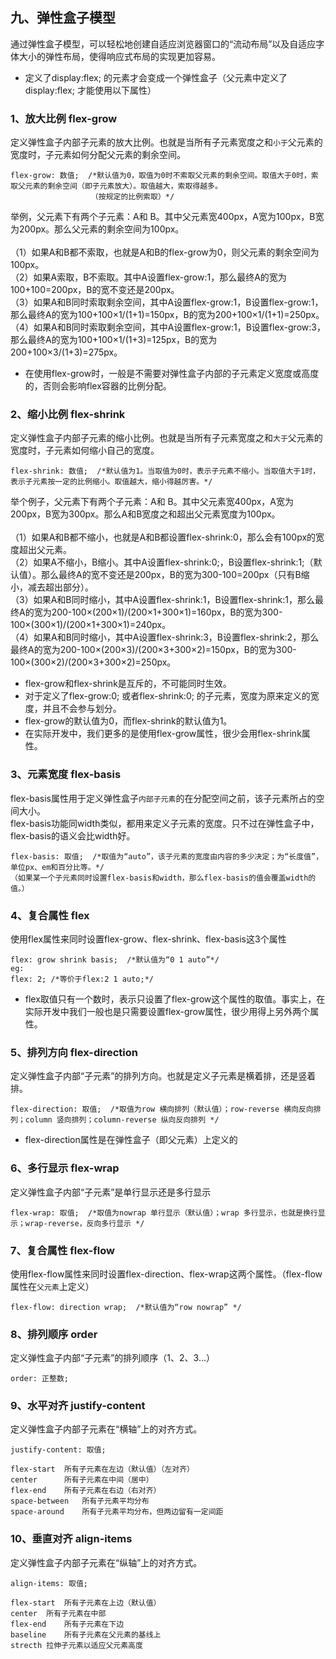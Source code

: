 ## 九、弹性盒子模型
通过弹性盒子模型，可以轻松地创建自适应浏览器窗口的“流动布局”以及自适应字体大小的弹性布局，使得响应式布局的实现更加容易。<br>
* 定义了display:flex; 的元素才会变成一个弹性盒子（父元素中定义了display:flex; 才能使用以下属性）
### 1、放大比例 flex-grow
定义弹性盒子内部子元素的放大比例。也就是当所有子元素宽度之和`小于`父元素的宽度时，子元素如何分配父元素的剩余空间。

    flex-grow: 数值;  /*默认值为0，取值为0时不索取父元素的剩余空间。取值大于0时，索取父元素的剩余空间（即子元素放大）。取值越大，索取得越多。
                      （按规定的比例索取）*/
 举例，父元素下有两个子元素：A和 B。其中父元素宽400px，A宽为100px，B宽为200px。那么父元素的剩余空间为100px。<br>
<br>
（1）如果A和B都不索取，也就是A和B的flex-grow为0，则父元素的剩余空间为100px。<br>
（2）如果A索取，B不索取。其中A设置flex-grow:1，那么最终A的宽为100+100=200px，B的宽不变还是200px。<br>
（3）如果A和B同时索取剩余空间，其中A设置flex-grow:1，B设置flex-grow:1，那么最终A的宽为100+100×1/(1+1)=150px，B的宽为200+100×1/(1+1)=250px。<br>
（4）如果A和B同时索取剩余空间，其中A设置flex-grow:1，B设置flex-grow:3，那么最终A的宽为100+100×1/(1+3)=125px，B的宽为200+100×3/(1+3)=275px。<br>                    
* 在使用flex-grow时，一般是不需要对弹性盒子内部的子元素定义宽度或高度的，否则会影响flex容器的比例分配。
### 2、缩小比例 flex-shrink
定义弹性盒子内部子元素的缩小比例。也就是当所有子元素宽度之和`大于`父元素的宽度时，子元素如何缩小自己的宽度。
    
    flex-shrink: 数值;  /*默认值为1。当取值为0时，表示子元素不缩小。当取值大于1时，表示子元素按一定的比例缩小。取值越大，缩小得越厉害。*/
举个例子，父元素下有两个子元素：A和 B。其中父元素宽400px，A宽为200px，B宽为300px。那么A和B宽度之和超出父元素宽度为100px。<br>
<br>
（1）如果A和B都不缩小，也就是A和B都设置flex-shrink:0，那么会有100px的宽度超出父元素。<br>
（2）如果A不缩小，B缩小。其中A设置flex-shrink:0;，B设置flex-shrink:1;（默认值）。那么最终A的宽不变还是200px，B的宽为300-100=200px（只有B缩小，减去超出部分）。<br>
（3）如果A和B同时缩小，其中A设置flex-shrink:1，B设置flex-shrink:1，那么最终A的宽为200-100×(200×1)/(200×1+300×1)=160px，B的宽为300-100×(300×1)/(200×1+300×1)=240px。<br>
（4）如果A和B同时缩小，其中A设置flex-shrink:3，B设置flex-shrink:2，那么最终A的宽为200-100×(200×3)/(200×3+300×2)=150px，B的宽为300-100×(300×2)/(200×3+300×2)=250px。<br>
* flex-grow和flex-shrink是互斥的，不可能同时生效。
* 对于定义了flex-grow:0; 或者flex-shrink:0; 的子元素，宽度为原来定义的宽度，并且不会参与划分。
* flex-grow的默认值为0，而flex-shrink的默认值为1。
* 在实际开发中，我们更多的是使用flex-grow属性，很少会用flex-shrink属性。
### 3、元素宽度 flex-basis
flex-basis属性用于定义弹性盒子`内部子元素`的在分配空间之前，该子元素所占的空间大小。<br>
flex-basis功能同width类似，都用来定义子元素的宽度。只不过在弹性盒子中，flex-basis的语义会比width好。

    flex-basis: 取值;  /*取值为“auto”，该子元素的宽度由内容的多少决定；为“长度值”，单位px、em和百分比等。*/
    （如果某一个子元素同时设置flex-basis和width，那么flex-basis的值会覆盖width的值。）
### 4、复合属性 flex
使用flex属性来同时设置flex-grow、flex-shrink、flex-basis这3个属性

    flex: grow shrink basis;  /*默认值为“0 1 auto”*/
    eg:
    flex: 2; /*等价于flex:2 1 auto;*/
* flex取值只有一个数时，表示只设置了flex-grow这个属性的取值。事实上，在实际开发中我们一般也是只需要设置flex-grow属性，很少用得上另外两个属性。
### 5、排列方向 flex-direction
定义弹性盒子内部“子元素”的排列方向。也就是定义子元素是横着排，还是竖着排。 

    flex-direction: 取值;  /*取值为row 横向排列（默认值）；row-reverse 横向反向排列；column 竖向排列；column-reverse 纵向反向排列 */
* flex-direction属性是在弹性盒子（即父元素）上定义的   
### 6、多行显示 flex-wrap 
定义弹性盒子内部“子元素”是单行显示还是多行显示

    flex-wrap: 取值;  /*取值为nowrap 单行显示（默认值）；wrap 多行显示，也就是换行显示；wrap-reverse，反向多行显示 */
### 7、复合属性 flex-flow   
使用flex-flow属性来同时设置flex-direction、flex-wrap这两个属性。（flex-flow属性在`父元素`上定义）

    flex-flow: direction wrap;  /*默认值为“row nowrap” */
### 8、排列顺序 order  
定义弹性盒子内部“子元素”的排列顺序（1、2、3...）   
    
    order: 正整数;
### 9、水平对齐 justify-content
定义弹性盒子内部子元素在“横轴”上的对齐方式。  

    justify-content: 取值;
    
    flex-start	所有子元素在左边（默认值）（左对齐）
    center	    所有子元素在中间（居中）
    flex-end	所有子元素在右边（右对齐）
    space-between	所有子元素平均分布
    space-around	所有子元素平均分布，但两边留有一定间距
### 10、垂直对齐 align-items
定义弹性盒子内部子元素在“纵轴”上的对齐方式。

    align-items: 取值;
    
    flex-start	所有子元素在上边（默认值）
    center	所有子元素在中部
    flex-end	所有子元素在下边
    baseline	所有子元素在父元素的基线上
    strecth	拉伸子元素以适应父元素高度
    
